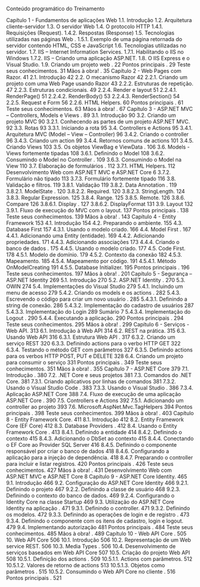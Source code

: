 Conteúdo programático do Treinamento

Capítulo 1 - Fundamentos de aplicações Web
1.1. Introdução
1.2. Arquitetura cliente-servidor
1.3. O servidor Web
1.4. O protocolo HTTP 
1.4.1. Requisições (Request).
1.4.2. Respostas (Response)
1.5. Tecnologias utilizadas nas páginas Web .
1.5.1. Exemplo de uma página retornada do servidor contendo HTML, CSS e JavaScript
1.6. Tecnologias utilizadas no servidor.
1.7. IIS – Internet Information Services.
1.7.1. Habilitando o IIS no Windows
1.7.2. IIS – Criando uma aplicação ASP.NET.
1.8. O IIS Express e o Visual Studio.
1.9. Criando um projeto web . 22
Pontos principais . 29
Teste seus conhecimentos. 31
Mãos à obra! . 35
Capítulo 2 - Web Pages com Razor. 41
2.1. Introdução 42
2.2. O mecanismo Razor 42
2.2.1. Criando um projeto com uma Web Page usando Razor  43
2.2.2. Estruturas de repetição. 47
2.2.3. Estruturas condicionais. 49
2.2.4. Render e layout  51
2.2.4.1. RenderPage()  51
2.2.4.2. RenderBody()  53
2.2.4.3. RenderSection()  54
2.2.5. Request e Form  56
2.2.6. HTML Helpers. 60
Pontos principais . 61
Teste seus conhecimentos. 63
Mãos à obra! . 67
Capítulo 3 - ASP.NET MVC – Controllers, Models e Views . 89
3.1. Introdução 90
3.2. Criando um projeto MVC  90
3.2.1. Conhecendo as partes de um projeto ASP.NET MVC. 92
3.3. Rotas 93
3.3.1. Iniciando a rota  95
3.4. Controllers e Actions  95
3.4.1. Arquitetura MVC (Model – View – Controller) 96
3.4.2. Criando o controller 96
3.4.3. Criando um action 99
3.4.4. Retornos comuns de actions 101
3.4.5. Criando Views  103
3.5. Os objetos ViewBag e ViewData . 106
3.6. Models - Views fortemente tipadas  108
3.6.1. Definindo o Model  108
3.6.2. Consumindo o Model no Controller . 109
3.6.3. Consumindo o Model na View 110
3.7. Elaboração de formulários . 112
3.7.1. HTML Helpers. 112
Desenvolvimento Web com ASP.NET MVC e ASP.NET Core 6
3.7.2. Formulário não tipado  113
3.7.3. Formulário fortemente tipado 116
3.8. Validação e filtros. 119
3.8.1. Validação 119
3.8.2. Data Annotation . 119
3.8.2.1. ModelState . 120
3.8.2.2. Required. 120
3.8.2.3. StringLength. 124
3.8.3. Regular Expression. 125
3.8.4. Range. 125
3.8.5. Remote. 126
3.8.6. Compare  126
3.8.6.1. Display . 127
3.8.6.2. DisplayFormat  131
3.9. Layout  132
3.9.1. Fluxo de execução do MVC com o layout. 137
Pontos principais . 138
Teste seus conhecimentos. 139
Mãos à obra! . 143
Capítulo 4 - Entity Framework 153
4.1. Introdução 154
4.2. Preparando o ambiente. 155
4.3. Database First  157
4.3.1. Usando o modelo criado. 166
4.4. Model First . 167
4.4.1. Adicionando uma Entity (entidade). 169
4.4.2. Adicionando propriedades. 171
4.4.3. Adicionando associações  173
4.4.4. Criando o banco de dados . 175
4.4.5. Usando o modelo criado. 177
4.5. Code First. 178
4.5.1. Modelo de domínio. 179
4.5.2. Contexto da conexão 182
4.5.3. Mapeamento. 185
4.5.4. Mapeamento por código. 191
4.5.4.1. Método OnModelCreating 191
4.5.5. Database Initializer. 195
Pontos principais . 196
Teste seus conhecimentos. 197
Mãos à obra! . 201
Capítulo 5 - Segurança – ASP.NET Identity 269
5.1. Introdução 270
5.2. ASP.NET Identity . 270
5.3. OWIN 274
5.4. Implementações do Visual Studio  279
5.4.1. Incluindo um menu de acesso 279
5.4.2. Criando os models e os actions . 282
5.4.3. Escrevendo o código para criar um novo usuário . 285
5.4.3.1. Definindo a string de conexão. 286
5.4.3.2. Implementação do cadastro de usuários  287
5.4.3.3. Implementação do Login  289
Sumário
7
5.4.3.4. Implementação do Logout . 290
5.4.4. Executando a aplicação. 290
Pontos principais . 294
Teste seus conhecimentos. 295
Mãos à obra! . 299
Capítulo 6 - Serviços - Web API. 313
6.1. Introdução à Web API 314
6.2. REST na prática. 315
6.3. Usando Web API 316
6.3.1. Estrutura Web API . 317
6.3.2. Criando um serviço REST  320
6.3.3. Definindo actions para o verbo HTTP GET 322
6.3.4. Testando o método GET com parâmetros  327
6.3.5. Definindo actions para os verbos HTTP POST, PUT e DELETE 328
6.4. Criando um projeto para consumir o serviço 331
Pontos principais . 349
Teste seus conhecimentos. 351
Mãos à obra! . 355
Capítulo 7 - ASP.NET Core  379
7.1. Introdução . 380
7.2. .NET Core e seus projetos 381
7.3. Comandos do .NET Core. 381
7.3.1. Criando aplicativos por linhas de comandos  381
7.3.2. Usando o Visual Studio Code . 383
7.3.3. Usando o Visual Studio . 386
7.3.4. Aplicação ASP.NET Core 388
7.4. Fluxo de execução de uma aplicação ASP.NET Core . 390
7.5. Controllers e Actions  392
7.5.1. Adicionando um controller ao projeto 393
7.6. Microsoft.AspNet.Mvc.TagHelpers 394
Pontos principais . 398
Teste seus conhecimentos. 399
Mãos à obra! . 403
Capítulo 8 - Entity Framework Core. 411
8.1. Introdução 412
8.2. Entity Framework Core (EF Core) 412
8.3. Database Providers . 412
8.4. Usando o Entity Framework Core . 413
8.4.1. Definindo a entidade  414
8.4.2. Definindo o contexto 415
8.4.3. Adicionando o DbSet ao contexto 415
8.4.4. Conectando o EF Core ao Provider SQL Server  416
8.4.5. Definindo o componente responsável por criar o banco de dados 418
8.4.6. Configurando a aplicação para a injeção de dependência. 418
8.4.7. Preparando o controller para incluir e listar registros. 420
Pontos principais . 426
Teste seus conhecimentos. 427
Mãos à obra! . 431
Desenvolvimento Web com ASP.NET MVC e ASP.NET Core 8
Capítulo 9 - ASP.NET Core Identity. 465
9.1. Introdução 466
9.2. Configuração do ASP.NET Core Identity 466
9.2.1. Definindo o projeto  467
9.2.2. Definindo a classe de usuário  468
9.2.3. Definindo o contexto do banco de dados. 469
9.2.4. Configurando o Identity Core na classe Startup 469
9.3. Utilização do ASP.NET Core Identity na aplicação . 471
9.3.1. Definindo o controller. 471
9.3.2. Definindo os modelos. 472
9.3.3. Definindo as operações de login e de registro . 473
9.3.4. Definindo o componente com os itens de cadastro, login e logout. 479
9.4. Implementando autorização  481
Pontos principais . 484
Teste seus conhecimentos. 485
Mãos à obra! . 489
Capítulo 10 - Web API Core . 505
10. Web API Core 506
10.1. Introdução 506
10.2. Representação de um Web service REST. 506
10.3. Media Types . 506
10.4. Desenvolvimento de serviços baseados em Web API Core  507
10.5. Criação do projeto Web API 508
10.5.1. Definição dos actions . 509
10.5.1.1. Actions com parâmetros. 512
10.5.1.2. Valores de retorno de actions  513
10.5.1.3. Objetos como parâmetros . 515
10.5.2. Consumindo o Web API Core no cliente . 516
Pontos principais . 521
